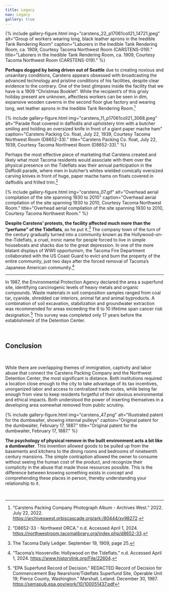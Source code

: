 ```yaml
---
title: Legacy
nav: Legacy
gallery: true
---
```


{% include gallery-figure.html img="carstens_22_p17061coll21_14721.jpeg" alt="Group of workers wearing long, black leather aprons in the Inedible Tank Rendering Room" caption="Laborers in the Inedible Tank Rendering Room, ca. 1909, Courtesy Tacoma Northwest Room (CARSTENS-019)." title="Laborers in the Inedible Tank Rendering Room, ca. 1909, Courtesy Tacoma Northwest Room (CARSTENS-019)." %}

**Perhaps dogged by being driven out of Seattle** due to creating noxious and unsanitary conditions, Carstens appears obsessed with broadcasting the advanced technology and pristine conditions of his facilities, despite clear evidence to the contrary. One of the best glimpses inside the facility that we have is a 1909 “Christmas Booklet”. While the recipient’s of this grisly holiday present are unknown, affectless workers can be seen in dim, expansive wooden caverns in the second floor glue factory and wearing long, wet leather aprons in the Inedible Tank Rendering Room.[^22] 

{% include gallery-figure.html img="carstens_11_p17061coll21_3068.jpeg" alt="Parade float covered in daffodils and upholstery trim with a butcher smiling and holding an oversized knife in front of a giant paper mache ham" caption="Carstens Packing Co. float, July 22, 1939, Courtesy Tacoma Northwest Room (D8652-33)." title="Carstens Packing Co. float, July 22, 1939, Courtesy Tacoma Northwest Room (D8652-33)." %}

Perhaps the most effective piece of marketing that Carstens created and likely what most Tacoma residents would associate with them over the physical presence on the Tideflats was their annual participation in the Daffodil parade, where men in butcher’s whites wielded comically oversized carving knives in front of huge, paper mache hams on floats covered in daffodils and frilled trim.[^23]

{% include gallery-figure.html img="carstens_07.gif" alt="Overhead aerial compilation of the site spanning 1930 to 2010" caption="Overhead aerial compilation of the site spanning 1930 to 2010, Courtesy Tacoma Northwest Room." title="Overhead aerial compilation of the site spanning 1930 to 2010, Courtesy Tacoma Northwest Room." %}

**Despite Carstens’ protests, the facility affected much more than the “perfume” of the Tideflats**, as he put it.[^24] The company town of the turn of the century gradually turned into a community known as the Hollywood-on-the-Tideflats, a cruel, ironic name for people forced to live in simple houseboats and shacks due to the great depression. In one of the more blatant displays of WWII opportunism, the Tacoma Fire Department collaborated with the US Coast Guard to evict and burn the property of the entire community, just two days after the forced removal of Tacoma’s Japanese American community.[^25]

___

In 1987, the Environmental Protection Agency declared the area a superfund site, identifying carcinogenic levels of heavy metals and organic compounds. Waste materials in soil composition samples ranged from coal tar, cyanide, shredded car interiors, animal fat and animal byproducts. A combination of soil excavation, stabilization and groundwater extraction was recommended for areas exceeding the 6 to 10 lifetime span cancer risk designation.[^26] This survey was completed only 17 years before the establishment of the Detention Center. 

<br> 

## Conclusion

<br>

While there are overlapping themes of immigration, captivity and labor abuse that connect the Carstens Packing Company and the Northwest Detention Center, the most significant is distance. Both institutions required a location close enough to the city to take advantage of its tax incentives, unorganized labor and access to centralized trade routes, while being far enough from view to keep residents forgetful of their obvious environmental and ethical impacts. Both understood the power of inserting themselves in a developing area somewhat removed from public scrutiny.

{% include gallery-figure.html img="carstens_47.png" alt="Illustrated patent for the dumbwaiter, showing internal pulleys" caption="Original patent for the dumbwaiter, February 17, 1887." title="Original patent for the dumbwaiter, February 17, 1887." %}

**The psychology of physical remove in the built environment acts a bit like a dumbwaiter**. This invention allowed goods to be pulled up from the basements and kitchens to the dining rooms and bedrooms of nineteenth century mansions. The simple contraption allowed the owner to consume without seeing the human cost of the product, and recognize their complicity in the abuse that made those resources possible. This is the difference between knowing something exists in concept and comprehending these places in person, thereby understanding your relationship to it.

<br>

[^22]: “Carstens Packing Company Photograph Album - Archives West.” 2022. July 22, 2022. https://archiveswest.orbiscascade.org/ark:/80444/xv98272.
[^23]: “D8652-33 - Northwest ORCA.” n.d. Accessed April 1, 2024. https://northwestroom.tacomalibrary.org/index.php/d8652-33.
[^24]: The Tacoma Daily Ledger. September 19, 1909, page 25.
[^25]: “Tacoma’s Hooverville: Hollywood on the Tideflats.” n.d. Accessed April 1, 2024. https://www.historylink.org/File/22604.
[^26]: “EPA Superfund Record of Decision.”	REDACTED Record of Decision for Commencement Bay Nearshore/Tideflats Superfund Site, Operable Unit 19; Pierce County, Washington.” Marshall, Leland. December 30, 1987. https://semspub.epa.gov/work/10/100051437.pdf